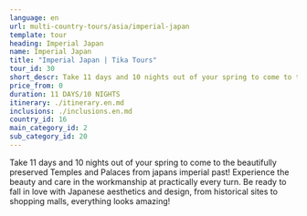 ```yaml
---
language: en
url: multi-country-tours/asia/imperial-japan
template: tour
heading: Imperial Japan
name: Imperial Japan
title: "Imperial Japan | Tika Tours"
tour_id: 30
short_descr: Take 11 days and 10 nights out of your spring to come to the beautifully preserved Temples and Palaces from japans imperial past! Experience the beauty and care in the workmanship at practically every
price_from: 0
duration: 11 DAYS/10 NIGHTS
itinerary: ./itinerary.en.md
inclusions: ./inclusions.en.md
country_id: 16
main_category_id: 2
sub_category_id: 20
---
```


Take 11 days and 10 nights out of your spring to come to the beautifully preserved
Temples and Palaces from japans imperial past! Experience the beauty and care in
the workmanship at practically every turn. Be ready to fall in love with Japanese
aesthetics and design, from historical sites to shopping malls, everything looks
amazing!
